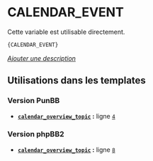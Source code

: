 # CALENDAR_EVENT


Cette variable est utilisable directement.

```html
{CALENDAR_EVENT}
```

[*Ajouter une description*](https://fa-tvars.appspot.com/var/CALENDAR_EVENT)

## Utilisations dans les templates

### Version PunBB
* __[`calendar_overview_topic`](../tpl/var/punbb/calendar_overview_topic.md#readme) :__ ligne [`4`](../tpl/src/punbb/calendar_overview_topic.tpl#L4)

### Version phpBB2
* __[`calendar_overview_topic`](../tpl/var/subsilver/calendar_overview_topic.md#readme) :__ ligne [`8`](../tpl/src/subsilver/calendar_overview_topic.tpl#L8)